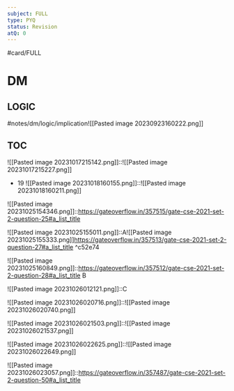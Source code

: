 ```yaml
---
subject: FULL
type: PYQ
status: Revision
atQ: 0
---
```

#card/FULL 
# DM
## LOGIC
#notes/dm/logic/implication![[Pasted image 20230923160222.png]] 
## TOC 
![[Pasted image 20231017215142.png]]::![[Pasted image 20231017215227.png]] <!--SR:!2024-01-30,59,310-->
- 19 ![[Pasted image 20231018160155.png]]::![[Pasted image 20231018160211.png]] <!--SR:!2024-03-14,59,310-->

![[Pasted image 20231025154346.png]]::https://gateoverflow.in/357515/gate-cse-2021-set-2-question-25#a_list_title

![[Pasted image 20231025155011.png]]::A![[Pasted image 20231025155333.png]]https://gateoverflow.in/357513/gate-cse-2021-set-2-question-27#a_list_title ^c52e74

![[Pasted image 20231025160849.png]]::https://gateoverflow.in/357512/gate-cse-2021-set-2-question-28#a_list_title B <!--SR:!2024-02-22,38,302-->

![[Pasted image 20231026012121.png]]::C <!--SR:!2024-02-29,64,314-->

![[Pasted image 20231026020716.png]]::![[Pasted image 20231026020740.png]] <!--SR:!2024-02-27,62,314-->


![[Pasted image 20231026021503.png]]::![[Pasted image 20231026021537.png]] <!--SR:!2024-02-28,63,314-->


![[Pasted image 20231026022625.png]]::![[Pasted image 20231026022649.png]]


![[Pasted image 20231026023057.png]]::https://gateoverflow.in/357487/gate-cse-2021-set-2-question-50#a_list_title <!--SR:!2024-01-23,8,274-->
